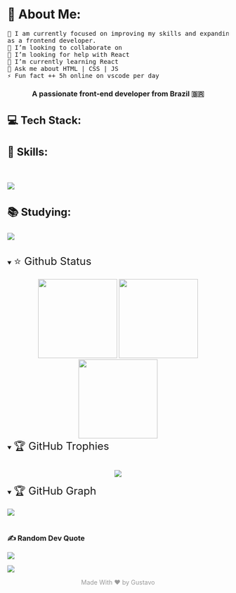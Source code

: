 <!-- Display name-->
<h1>
<!-- <img  height="35px" width="35px" src="./public/images/wave-hello.gif">  -->💫 About Me:
</h1>

<pre>
🔭 I am currently focused on improving my skills and expanding my knowledge
as a frontend developer.
👯 I’m looking to collaborate on
🤝 I’m looking for help with React
🌱 I’m currently learning React
💬 Ask me about HTML | CSS | JS
⚡ Fun fact ++ 5h online on vscode per day
</pre>
<h3 align="center">A passionate front-end developer from Brazil 🇧🇷 </h3>

<!-- Languages ​​used -->

<h1 style="font-size:24px;">💻 Tech Stack:</h1>

<h3 style="font-size:24px;">🧙 Skills:</h3>
<br>

<p>
  <a href="https://skillicons.dev">
    <img src="https://skillicons.dev/icons?i=html,css,bootstrap,tailwind,js,php,mysql" />
  </a>
</p>

<h3 style="font-size:24px;">📚 Studying: </h3>
<p>

<a href="https://skillicons.dev">
  <img src="https://skillicons.dev/icons?i=react,py,nodejs,express,scss" />
</a>

</p>
<br>
<!-- Github status -->
<details align="center" open>
<summary align="left" ><span style="font-size:24px;">⭐ Github Status</span></summary>
<br>

<img height="180px" src="https://github-readme-stats.vercel.app/api?username=byguhdev&theme=tokyonight&hide_border=true&include_all_commits=true&count_private=true">
<img height="180px" src="https://github-readme-stats.vercel.app/api/top-langs/?username=byguhdev&theme=tokyonight&hide_border=true&include_all_commits=true&count_private=true&layout=compact">
<img height="180px" src="https://github-readme-streak-stats.herokuapp.com/?user=byguhdev&theme=tokyonight&hide_border=true">
</details>

<!-- Github Trophies -->
<details align="center" open>
<summary align="left" ><span style="font-size:24px;">🏆 GitHub Trophies</span></summary>
<br>

![](https://github-profile-trophy.vercel.app/?username=byguhdev&theme=dracula&no-frame=true&no-bg=false&margin-w=4)

</details>

<!--Contribution Graph-->
<details open>
<summary align="left" ><span style="font-size:24px;">🏆 GitHub Graph</span></summary>
<br>

<a href="https://github.com/byguhdev/github-readme-activity-graph">
<img src="https://github-readme-activity-graph.vercel.app/graph?username=byguhdev&theme=react-dark">
</a>

</details>

<br>

### ✍️ Random Dev Quote

![](https://quotes-github-readme.vercel.app/api?type=horizontal&theme=tokyonight)

<!-- Conts visits profile-->
<p>
  <a href="https://count.getloli.com/"><img src="https://count.getloli.com/get/@:byguhdev?theme=gelbooru"></a>
</p>

<p align="center" style="color:#999999;">Made With ❤️ by Gustavo</p>

<!-- this IS a big commit update -->

